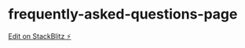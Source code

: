 # frequently-asked-questions-page

[Edit on StackBlitz ⚡️](https://stackblitz.com/edit/angular-vvvhui)